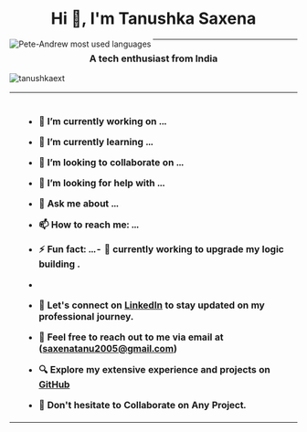 <h1 align="center">Hi 👋, I'm Tanushka Saxena</h1>

<img align="left" src="https://raw.githubusercontent.com/halfrost/halfrost/master/icons/header_.png" alt="Pete-Andrew most used languages" />
<hr/>

<h3 align="center">A tech enthusiast  from India</h3>

<p align="left"> <img src="https://komarev.com/ghpvc/?username=tanushkaext&label=Profile%20views&color=0e75b6&style=flat" alt="tanushkaext" /> </p>

 </p>




<table cellspacing="0" cellpadding="0" style="border: none;">
    <tr>
        <th>

<th align='left'>
    <br>
    

- 🔭 I’m currently working on ...
- 🌱 I’m currently learning ...
- 👯 I’m looking to collaborate on ...
- 🤔 I’m looking for help with ...
- 💬 Ask me about ...
- 📫 How to reach me: ...

- ⚡ Fun fact: ...- 🚀 currently working to upgrade my logic building .

  

- 

- 🔗 Let's connect on [LinkedIn](https://www.linkedin.com/in/tanushka-saxena-732919315) to stay updated on my professional journey.

- 📧 Feel free to reach out to me via email at  (saxenatanu2005@gmail.com)

- 🔍 Explore my extensive experience and projects on [GitHub](https://github.com/tanushkaext)

- 💬 Don't hesitate to Collaborate on Any Project.
        </th>
    </tr>
</table>
<br>












</p>



<!-- [![Pete-Andrew's GitHub stats](https://github-readme-stats.vercel.app/api?username=Pete-Andrew)](https://github.com/Pete-Andrew/github-readme-stats) -->

<!-- <p><img align="left" src="https://github-readme-stats-eadh.vercel.app/api/top-langs?username=Pete-Andrew&show_icons=true&locale=en&layout=compact" alt="Pete-Andrew most used languages" /></p> -->

<!-- <p><img align="center" src="https://github-readme-stats-eadh.vercel.app/api?username=Pete-Andrew&show_icons=true&locale=en" alt="Pete-Andrew github stats" /></p> -->




<!--
https://github.com/anuraghazra/github-readme-stats#deploy-on-your-own-vercel-instance
https://blog.arnabghosh.me/add-github-dark-snake-animation-readme#heading-2-go-to-action
https://www.youtube.com/watch?v=n6d4KHSKqGk&t=107s   -- how to resolve the API limit with the stats. Need to use Classic personal access tokens from github.
**Pete-Andrew/Pete-Andrew** is a ✨ _special_ ✨ repository because its `README.md` (this file) appears on your GitHub profile.



<!-- <p><img align="left" src="https://github-readme-stats.vercel.app/api/top-langs?username=Pete-Andrew&show_icons=true&locale=en&layout=compact" alt="Pete-Andrew most used languages" /></p>

<p><img align="center" src="https://github-readme-stats.vercel.app/api?username=Pete-Andrew&show_icons=true&locale=en" alt="Pete-Andrew github stats" /></p> -->






















